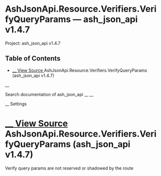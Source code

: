 # AshJsonApi.Resource.Verifiers.VerifyQueryParams — ash_json_api v1.4.7

Project: ash_json_api v1.4.7

## Table of Contents

- [ __ View Source ](external_link) AshJsonApi.Resource.Verifiers.VerifyQueryParams (ash_json_api v1.4.7)

__

Search documentation of ash_json_api __ __

__ Settings

#  [ __ View Source ](external_link) AshJsonApi.Resource.Verifiers.VerifyQueryParams (ash_json_api v1.4.7)

Verify query params are not reserved or shadowed by the route
